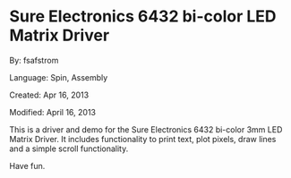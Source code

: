 # Sure Electronics 6432 bi-color LED Matrix Driver

By: fsafstrom

Language: Spin, Assembly

Created: Apr 16, 2013

Modified: April 16, 2013

This is a driver and demo for the Sure Electronics 6432 bi-color 3mm LED Matrix Driver.  It includes functionality to print text, plot pixels, draw lines and a simple scroll functionality.

Have fun.
